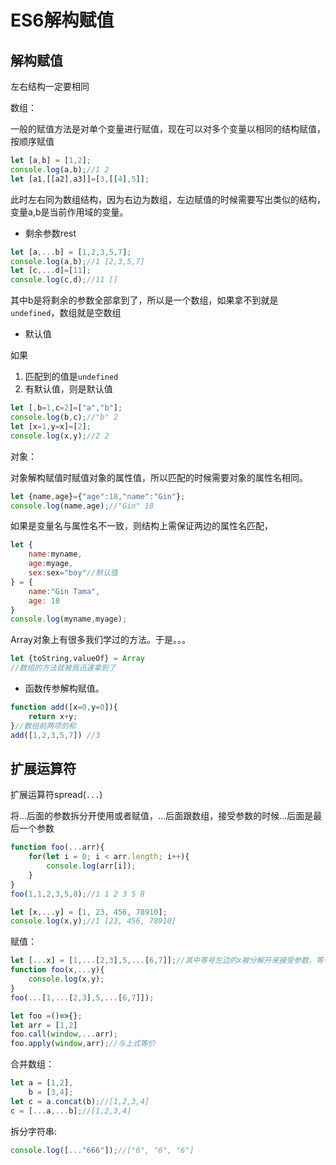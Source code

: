 # ES6解构赋值

## 解构赋值

左右结构一定要相同

数组：

一般的赋值方法是对单个变量进行赋值，现在可以对多个变量以相同的结构赋值，按顺序赋值

```js
let [a,b] = [1,2];
console.log(a,b);//1 2
let [a1,[[a2],a3]]=[3,[[4],5]];
```

此时左右同为数组结构，因为右边为数组，左边赋值的时候需要写出类似的结构，变量a,b是当前作用域的变量。

* 剩余参数rest

```js
let [a,...b] = [1,2,3,5,7];
console.log(a,b);//1 [2,3,5,7]
let [c,...d]=[11];
console.log(c,d);//11 []
```

其中b是将剩余的参数全部拿到了，所以是一个数组，如果拿不到就是`undefined`，数组就是空数组

* 默认值

如果

1. 匹配到的值是`undefined`
2. 有默认值，则是默认值

```js
let [,b=1,c=2]=["a","b"];
console.log(b,c);//"b" 2
let [x=1,y=x]=[2];
console.log(x,y);//2 2
```

对象：

对象解构赋值时赋值对象的属性值，所以匹配的时候需要对象的属性名相同。

```js
let {name,age}={"age":18,"name":"Gin"};
console.log(name,age);//"Gin" 18
```

如果是变量名与属性名不一致，则结构上需保证两边的属性名匹配，

```js
let {
    name:myname,
    age:myage,
    sex:sex="boy"//默认值
} = {
    name:"Gin Tama",
    age: 18
}
console.log(myname,myage);
```

Array对象上有很多我们学过的方法。于是。。。

```js
let {toString,valueOf} = Array
//数组的方法就被我迅速拿到了
```

* 函数传参解构赋值。

```js
function add([x=0,y=0]){
    return x+y;
}//数组前两项的和
add([1,2,3,5,7]) //3
```



## 扩展运算符

扩展运算符spread(`...`)

将...后面的参数拆分开使用或者赋值，...后面跟数组，接受参数的时候...后面是最后一个参数

```js
function foo(...arr){
    for(let i = 0; i < arr.length; i++){
        console.log(arr[i]);
    }
}
foo(1,1,2,3,5,8);//1 1 2 3 5 8
```

```js
let [x,...y] = [1, 23, 456, 78910];
console.log(x,y);//1 [23, 456, 78910]
```

赋值：

```js
let [...x] = [1,...[2,3],5,...[6,7]];//其中等号左边的x被分解开来接受参数，等号右边的数组被分解开来传值
function foo(x,...y){
    console.log(x,y);
} 
foo(...[1,...[2,3],5,...[6,7]]);
```

```js
let foo =()=>{};
let arr = [1,2]
foo.call(window,...arr);
foo.apply(window,arr);//与上式等价
```

合并数组：

```js
let a = [1,2],
    b = [3,4];
let c = a.concat(b);//[1,2,3,4]
c = [...a,...b];//[1,2,3,4]
```

拆分字符串:

```js
console.log([..."666"]);//["6", "6", "6"]
```









